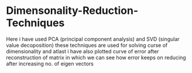 # Dimensonality-Reduction-Techniques
Here i have used PCA (principal component analysis) and SVD (singular value decoposition) these techniques are used for solving curse of dimensionality and atlast i have also plotted curve of error after reconstruction of matrix in which we can see how error keeps on reducing after increasing no. of eigen vectors
